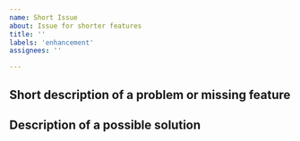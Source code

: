```yaml
---
name: Short Issue
about: Issue for shorter features
title: ''
labels: 'enhancement'
assignees: ''

---
```

## Short description of a problem or missing feature
<!-- A clear and concise description of what the problem or feature is -->


## Description of a possible solution
<!-- A clear and concise description of what you want to happen. -->
